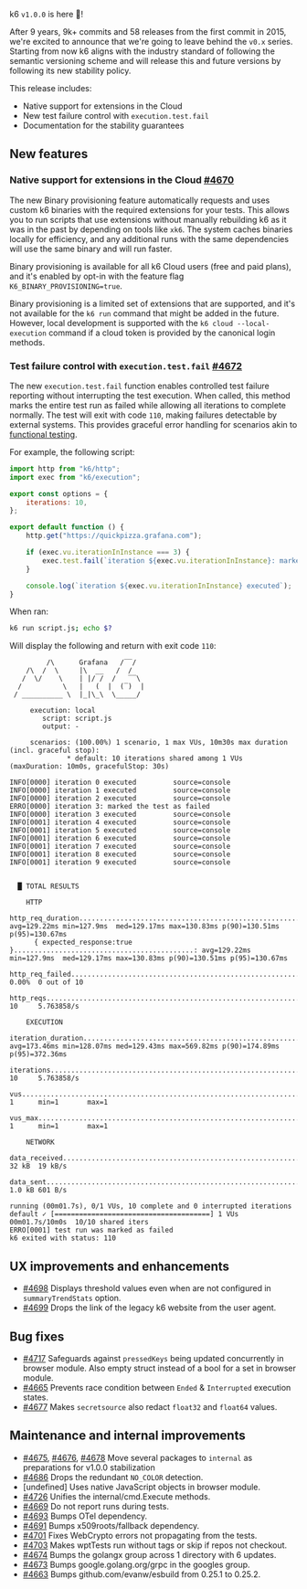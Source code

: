 k6 `v1.0.0` is here 🎉!

After 9 years, 9k+ commits and 58 releases from the first commit in 2015, we're excited to announce that we're going to leave behind the `v0.x` series. Starting from now k6 aligns with the industry standard of following the semantic versioning scheme and will release this and future versions by following its new stability policy.

This release includes:

- Native support for extensions in the Cloud
- New test failure control with `execution.test.fail`
- Documentation for the stability guarantees

## New features

### Native support for extensions in the Cloud [#4670](https://github.com/grafana/k6/pull/4671)

The new Binary provisioning feature automatically requests and uses custom k6 binaries with the required extensions for your tests. This allows you to run scripts that use extensions without manually rebuilding k6 as it was in the past by depending on tools like `xk6`. The system caches binaries locally for efficiency, and any additional runs with the same dependencies will use the same binary and will run faster.

Binary provisioning is available for all k6 Cloud users (free and paid plans), and it's enabled by opt-in with the feature flag `K6_BINARY_PROVISIONING=true`.

Binary provisioning is a limited set of extensions that are supported, and it's not available for the `k6 run` command that might be added in the future. However, local development is supported with the `k6 cloud --local-execution` command if a cloud token is provided by the canonical login methods.

### Test failure control with `execution.test.fail` [#4672](https://github.com/grafana/k6/pull/4672)

The new `execution.test.fail` function enables controlled test failure reporting without interrupting the test execution. When called, this method marks the entire test run as failed while allowing all iterations to complete normally. The test will exit with code `110`, making failures detectable by external systems. This provides graceful error handling for scenarios akin to [functional testing](https://github.com/grafana/k6-jslib-testing).

For example, the following script:
```javascript
import http from "k6/http";
import exec from "k6/execution";

export const options = {
	iterations: 10,
};

export default function () {
	http.get("https://quickpizza.grafana.com");

	if (exec.vu.iterationInInstance === 3) {
		exec.test.fail(`iteration ${exec.vu.iterationInInstance}: marked the test as failed`);
	}

	console.log(`iteration ${exec.vu.iterationInInstance} executed`);
}
```

When ran:
```bash
k6 run script.js; echo $?
```

Will display the following and return with exit code `110`:
```
         /\      Grafana   /‾‾/
    /\  /  \     |\  __   /  /
   /  \/    \    | |/ /  /   ‾‾\
  /          \   |   (  |  (‾)  |
 / __________ \  |_|\_\  \_____/

     execution: local
        script: script.js
        output: -

     scenarios: (100.00%) 1 scenario, 1 max VUs, 10m30s max duration (incl. graceful stop):
              * default: 10 iterations shared among 1 VUs (maxDuration: 10m0s, gracefulStop: 30s)

INFO[0000] iteration 0 executed         source=console
INFO[0000] iteration 1 executed         source=console
INFO[0000] iteration 2 executed         source=console
ERRO[0000] iteration 3: marked the test as failed
INFO[0000] iteration 3 executed         source=console
INFO[0001] iteration 4 executed         source=console
INFO[0001] iteration 5 executed         source=console
INFO[0001] iteration 6 executed         source=console
INFO[0001] iteration 7 executed         source=console
INFO[0001] iteration 8 executed         source=console
INFO[0001] iteration 9 executed         source=console


  █ TOTAL RESULTS

    HTTP
    http_req_duration.......................................................: avg=129.22ms min=127.9ms  med=129.17ms max=130.83ms p(90)=130.51ms p(95)=130.67ms
      { expected_response:true }............................................: avg=129.22ms min=127.9ms  med=129.17ms max=130.83ms p(90)=130.51ms p(95)=130.67ms
    http_req_failed.........................................................: 0.00%  0 out of 10
    http_reqs...............................................................: 10     5.763858/s

    EXECUTION
    iteration_duration......................................................: avg=173.46ms min=128.07ms med=129.43ms max=569.82ms p(90)=174.89ms p(95)=372.36ms
    iterations..............................................................: 10     5.763858/s
    vus.....................................................................: 1      min=1       max=1
    vus_max.................................................................: 1      min=1       max=1

    NETWORK
    data_received...........................................................: 32 kB  19 kB/s
    data_sent...............................................................: 1.0 kB 601 B/s

running (00m01.7s), 0/1 VUs, 10 complete and 0 interrupted iterations
default ✓ [======================================] 1 VUs  00m01.7s/10m0s  10/10 shared iters
ERRO[0001] test run was marked as failed
k6 exited with status: 110
```

## UX improvements and enhancements

- [#4698](https://github.com/grafana/k6/pull/4698) Displays threshold values even when are not configured in `summaryTrendStats` option.
- [#4699](https://github.com/grafana/k6/pull/4699) Drops the link of the legacy k6 website from the user agent.

## Bug fixes

- [#4717](https://github.com/grafana/k6/pull/4717) Safeguards against `pressedKeys` being updated concurrently in browser module. Also empty struct instead of a bool for a set in browser module.
- [#4665](https://github.com/grafana/k6/pull/4665) Prevents race condition between `Ended` & `Interrupted` execution states.
- [#4677](https://github.com/grafana/k6/pull/4677) Makes `secretsource` also redact `float32` and `float64` values.

## Maintenance and internal improvements

- [#4675](https://github.com/grafana/k6/pull/4675), [#4676](https://github.com/grafana/k6/pull/4676), [#4678](https://github.com/grafana/k6/pull/4678) Move several packages to `internal` as preparations for v1.0.0 stabilization
- [#4686](https://github.com/grafana/k6/pull/4686) Drops the redundant `NO_COLOR` detection.
- [undefined] Uses native JavaScript objects in browser module.
- [#4726](https://github.com/grafana/k6/pull/4726) Unifies the internal/cmd.Execute methods.
- [#4669](https://github.com/grafana/k6/pull/4669) Do not report runs during tests.
- [#4693](https://github.com/grafana/k6/pull/4693) Bumps OTel dependency.
- [#4691](https://github.com/grafana/k6/pull/4691) Bumps x509roots/fallback dependency.
- [#4701](https://github.com/grafana/k6/pull/4701) Fixes WebCrypto errors not propagating from the tests.
- [#4703](https://github.com/grafana/k6/pull/4703) Makes wptTests run without tags or skip if repos not checkout.
- [#4674](https://github.com/grafana/k6/pull/4674) Bumps the golangx group across 1 directory with 6 updates.
- [#4673](https://github.com/grafana/k6/pull/4673) Bumps google.golang.org/grpc in the googles group.
- [#4663](https://github.com/grafana/k6/pull/4663) Bumps github.com/evanw/esbuild from 0.25.1 to 0.25.2.
